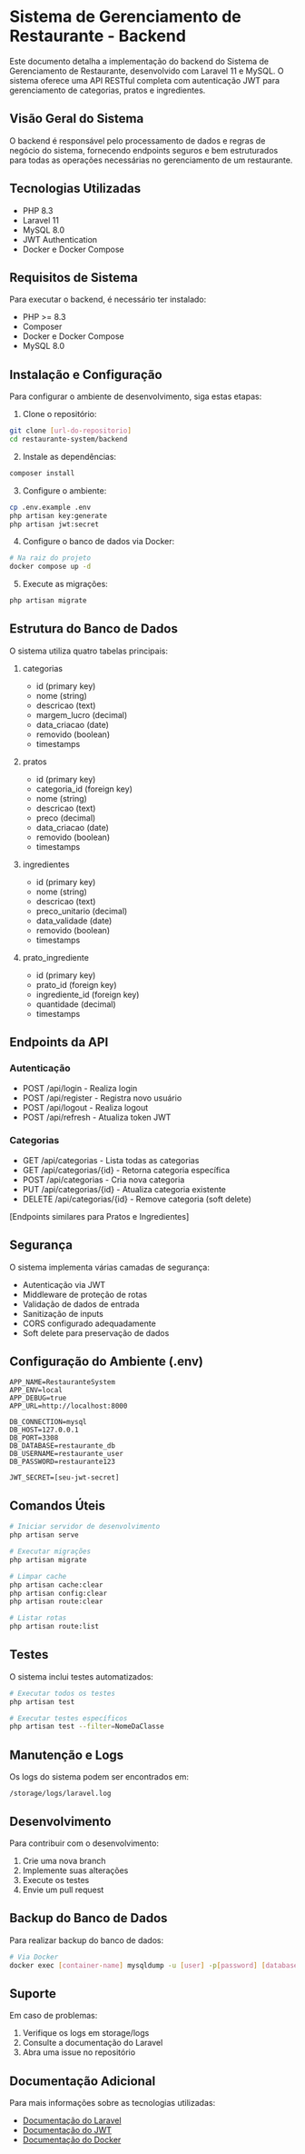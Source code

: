 # Sistema de Gerenciamento de Restaurante - Backend

Este documento detalha a implementação do backend do Sistema de Gerenciamento de Restaurante, desenvolvido com Laravel 11 e MySQL. O sistema oferece uma API RESTful completa com autenticação JWT para gerenciamento de categorias, pratos e ingredientes.

## Visão Geral do Sistema

O backend é responsável pelo processamento de dados e regras de negócio do sistema, fornecendo endpoints seguros e bem estruturados para todas as operações necessárias no gerenciamento de um restaurante.

## Tecnologias Utilizadas

- PHP 8.3
- Laravel 11
- MySQL 8.0
- JWT Authentication
- Docker e Docker Compose

## Requisitos de Sistema

Para executar o backend, é necessário ter instalado:

- PHP >= 8.3
- Composer
- Docker e Docker Compose
- MySQL 8.0

## Instalação e Configuração

Para configurar o ambiente de desenvolvimento, siga estas etapas:

1. Clone o repositório:
```bash
git clone [url-do-repositorio]
cd restaurante-system/backend
```

2. Instale as dependências:
```bash
composer install
```

3. Configure o ambiente:
```bash
cp .env.example .env
php artisan key:generate
php artisan jwt:secret
```

4. Configure o banco de dados via Docker:
```bash
# Na raiz do projeto
docker compose up -d
```

5. Execute as migrações:
```bash
php artisan migrate
```

## Estrutura do Banco de Dados

O sistema utiliza quatro tabelas principais:

1. categorias
   - id (primary key)
   - nome (string)
   - descricao (text)
   - margem_lucro (decimal)
   - data_criacao (date)
   - removido (boolean)
   - timestamps

2. pratos
   - id (primary key)
   - categoria_id (foreign key)
   - nome (string)
   - descricao (text)
   - preco (decimal)
   - data_criacao (date)
   - removido (boolean)
   - timestamps

3. ingredientes
   - id (primary key)
   - nome (string)
   - descricao (text)
   - preco_unitario (decimal)
   - data_validade (date)
   - removido (boolean)
   - timestamps

4. prato_ingrediente
   - id (primary key)
   - prato_id (foreign key)
   - ingrediente_id (foreign key)
   - quantidade (decimal)
   - timestamps

## Endpoints da API

### Autenticação
- POST /api/login - Realiza login
- POST /api/register - Registra novo usuário
- POST /api/logout - Realiza logout
- POST /api/refresh - Atualiza token JWT

### Categorias
- GET /api/categorias - Lista todas as categorias
- GET /api/categorias/{id} - Retorna categoria específica
- POST /api/categorias - Cria nova categoria
- PUT /api/categorias/{id} - Atualiza categoria existente
- DELETE /api/categorias/{id} - Remove categoria (soft delete)

[Endpoints similares para Pratos e Ingredientes]

## Segurança

O sistema implementa várias camadas de segurança:

- Autenticação via JWT
- Middleware de proteção de rotas
- Validação de dados de entrada
- Sanitização de inputs
- CORS configurado adequadamente
- Soft delete para preservação de dados

## Configuração do Ambiente (.env)

```env
APP_NAME=RestauranteSystem
APP_ENV=local
APP_DEBUG=true
APP_URL=http://localhost:8000

DB_CONNECTION=mysql
DB_HOST=127.0.0.1
DB_PORT=3308
DB_DATABASE=restaurante_db
DB_USERNAME=restaurante_user
DB_PASSWORD=restaurante123

JWT_SECRET=[seu-jwt-secret]
```

## Comandos Úteis

```bash
# Iniciar servidor de desenvolvimento
php artisan serve

# Executar migrações
php artisan migrate

# Limpar cache
php artisan cache:clear
php artisan config:clear
php artisan route:clear

# Listar rotas
php artisan route:list
```

## Testes

O sistema inclui testes automatizados:

```bash
# Executar todos os testes
php artisan test

# Executar testes específicos
php artisan test --filter=NomeDaClasse
```

## Manutenção e Logs

Os logs do sistema podem ser encontrados em:
```
/storage/logs/laravel.log
```

## Desenvolvimento

Para contribuir com o desenvolvimento:

1. Crie uma nova branch
2. Implemente suas alterações
3. Execute os testes
4. Envie um pull request

## Backup do Banco de Dados

Para realizar backup do banco de dados:

```bash
# Via Docker
docker exec [container-name] mysqldump -u [user] -p[password] [database] > backup.sql
```

## Suporte

Em caso de problemas:

1. Verifique os logs em storage/logs
2. Consulte a documentação do Laravel
3. Abra uma issue no repositório

## Documentação Adicional

Para mais informações sobre as tecnologias utilizadas:

- [Documentação do Laravel](https://laravel.com/docs)
- [Documentação do JWT](https://jwt-auth.readthedocs.io)
- [Documentação do Docker](https://docs.docker.com)
